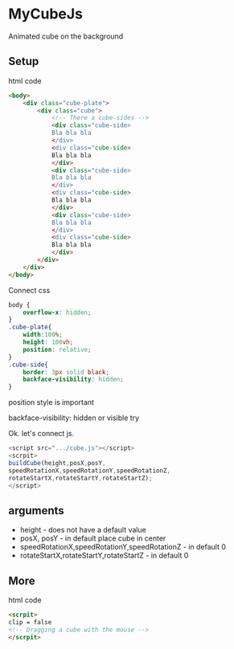 # MyCubeJs
 Animated cube on the background
 
## Setup

html code

```html
<body>
    <div class="cube-plate">
        <div class="cube">
            <!-- There a cube-sides -->
            <div class="cube-side> 
            Bla bla bla
            </div>
            <div class="cube-side> 
            Bla bla bla
            </div>
            <div class="cube-side> 
            Bla bla bla
            </div>
            <div class="cube-side> 
            Bla bla bla
            </div>
            <div class="cube-side> 
            Bla bla bla
            </div>
            <div class="cube-side> 
            Bla bla bla
            </div>
        </div>
    </div>
</body>
```

Connect css

```css
body {
    overflow-x: hidden;
}
.cube-plate{
    width:100%;   
    height: 100vh;
    position: relative;
}
.cube-side{
    border: 3px solid black;
    backface-visibility: hidden;
}
```
position style is important

backface-visibility: hidden or visible try

Ok. let's connect js.

```js
<script src=".../cube.js"></script>
<scrpit>
buildCube(height,posX,posY,
speedRotationX,speedRotationY,speedRotationZ,
rotateStartX,rotateStartY,rotateStartZ);
</script>
```

## arguments
+ height - does not have a default value
+ posX, posY - in default place cube in center
+ speedRotationX,speedRotationY,speedRotationZ - in default 0
+ rotateStartX,rotateStartY,rotateStartZ - in default 0

## More

html code

```html
<scrpit>
clip = false 
<!-- Dragging a cube with the mouse -->
</scrpit>
```

